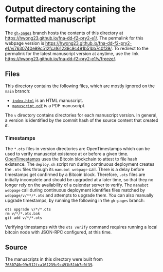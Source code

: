 # Output directory containing the formatted manuscript

The [`gh-pages`](https://github.com/hwong23/fna-dd-f2-pry2-e1/tree/gh-pages) branch hosts the contents of this directory at <https://hwong23.github.io/fna-dd-f2-pry2-e1/>.
The permalink for this webpage version is <https://hwong23.github.io/fna-dd-f2-pry2-e1/v/7630740e99c512fca161239c9c491b51bb7c0f39/>.
To redirect to the permalink for the latest manuscript version at anytime, use the link <https://hwong23.github.io/fna-dd-f2-pry2-e1/v/freeze/>.

## Files

This directory contains the following files, which are mostly ignored on the `main` branch:

+ [`index.html`](index.html) is an HTML manuscript.
+ [`manuscript.pdf`](manuscript.pdf) is a PDF manuscript.

The `v` directory contains directories for each manuscript version.
In general, a version is identified by the commit hash of the source content that created it.

### Timestamps

The `*.ots` files in version directories are OpenTimestamps which can be used to verify manuscript existence at or before a given time.
[OpenTimestamps](https://opentimestamps.org/) uses the Bitcoin blockchain to attest to file hash existence.
The `deploy.sh` script run during continuous deployment creates the `.ots` files through its `manubot webpage` call.
There is a delay before timestamps get confirmed by a Bitcoin block.
Therefore, `.ots` files are initially incomplete and should be upgraded at a later time, so that they no longer rely on the availability of a calendar server to verify.
The `manubot webpage` call during continuous deployment identifies files matched by `webpage/v/**/*.ots` and attempts to upgrade them.
You can also manually upgrade timestamps, by running the following in the `gh-pages` branch:

```shell
ots upgrade v/*/*.ots
rm v/*/*.ots.bak
git add v/*/*.ots
```

Verifying timestamps with the `ots verify` command requires running a local bitcoin node with JSON-RPC configured, at this time.

## Source

The manuscripts in this directory were built from
[`7630740e99c512fca161239c9c491b51bb7c0f39`](https://github.com/hwong23/fna-dd-f2-pry2-e1/commit/7630740e99c512fca161239c9c491b51bb7c0f39).
